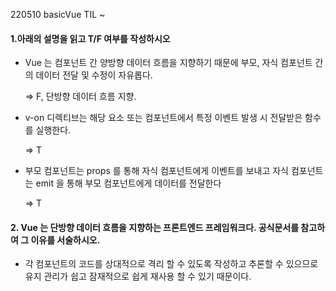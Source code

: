 220510 basicVue TIL ~



#### 1.아래의 설명을 읽고 T/F 여부를 작성하시오

* Vue 는 컴포넌트 간 양방향 데이터 흐름을 지향하기 때문에 부모, 자식 컴포넌트 간의 데이터 전달 및 수정이 자유롭다.

  => F, 단방향 데이터 흐름 지향.

* v-on 디렉티브는 해당 요소 또는 컴포넌트에서 특정 이벤트 발생 시 전달받은 함수를 실행한다.

  => T

* 부모 컴포넌트는 props 를 통해 자식 컴포넌트에게 이벤트를 보내고 자식 컴포넌트는 emit 을 통해 부모 컴포넌트에게 데이터를 전달한다

  => T

  

#### 2. Vue 는 단방향 데이터 흐름을 지향하는 프론트엔드 프레임워크다. 공식문서를 참고하여 그 이유를 서술하시오. 

[링크 1]: https://kr.vuejs.org/v2/guide/components.html#search-query-nav

* 각 컴포넌트의 코드를 상대적으로 격리 할 수 있도록 작성하고 추론할 수 있으므로 유지 관리가 쉽고 잠재적으로 쉽게 재사용 할 수 있기 때문이다.
